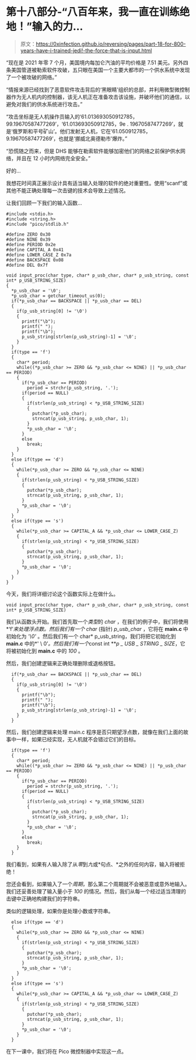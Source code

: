 # 第十八部分-“八百年来，我一直在训练绝地！”输入的力...

> 原文：<https://0xinfection.github.io/reversing/pages/part-18-for-800-years-have-i-trained-jedi!-the-force-that-is-input.html>

“现在是 2021 年零 7 个月，美国境内每加仑汽油的平均价格是 7.51 美元。另外四条美国管道被勒索软件攻破，五只眼在美国一个主要大都市的一个供水系统中发现了一个被攻破的网络。”

“情报来源已经找到了恶意软件攻击背后的‘黑眼睛’组织的总部，并利用微型微控制器作为无人机内的控制器，该无人机正在准备攻击该设施，并破坏他们的通信，以避免对我们的供水系统进行攻击。”

“攻击坐标是无人机操作员输入的‘61.013693050912785，99.19670587477269’，‘61.013693050912785，9e . 19670587477269’，就是‘俄罗斯和平号矿山’。他们发射无人机，它在‘61.050912785，9.19670587477269’，也就是‘挪威北奥德勒市’爆炸。”

“恐慌随之而来，但是 DHS 能够在勒索软件能够加密他们的网络之前保护供水网络，并且在 12 小时内网络完全安全。”

好的...

我想花时间真正展示设计具有适当输入处理的软件的绝对重要性。使用“scanf”或其他不能正确处理每一次击键的技术会导致上述情况。

让我们回顾一下我们的输入函数...

```
#include <stdio.h>
#include <string.h>
#include "pico/stdlib.h"

#define ZERO 0x30
#define NINE 0x39
#define PERIOD 0x2e
#define CAPITAL_A 0x41
#define LOWER_CASE_Z 0x7a
#define BACKSPACE 0x08
#define DEL 0x7f

void input_proc(char type, char* p_usb_char, char* p_usb_string, const int* p_USB_STRING_SIZE)
{
  *p_usb_char = '\0';
  *p_usb_char = getchar_timeout_us(0);
  if(*p_usb_char == BACKSPACE || *p_usb_char == DEL)
  {
    if(p_usb_string[0] != '\0')
    {
      printf("\b");
      printf(" ");
      printf("\b");
      p_usb_string[strlen(p_usb_string)-1] = '\0';
    }
  }
  if(type == 'f')
  { 
    char* period;
    while((*p_usb_char >= ZERO && *p_usb_char <= NINE) || *p_usb_char == PERIOD)
    {
      if(*p_usb_char == PERIOD)
        period = strchr(p_usb_string, '.');
      if(period == NULL) 
      {
        if(strlen(p_usb_string) < *p_USB_STRING_SIZE)
        {
          putchar(*p_usb_char);
          strncat(p_usb_string, p_usb_char, 1);
        }
        *p_usb_char = '\0';
      }
      else
        break;
    }
  }
  else if(type == 'd')
  { 
    while(*p_usb_char >= ZERO && *p_usb_char <= NINE)
    {
      if(strlen(p_usb_string) < *p_USB_STRING_SIZE)
      {
        putchar(*p_usb_char);
        strncat(p_usb_string, p_usb_char, 1);
      }
      *p_usb_char = '\0';
    }
  }
  else if(type == 's')
  { 
    while(*p_usb_char >= CAPITAL_A && *p_usb_char <= LOWER_CASE_Z)
    {
      if(strlen(p_usb_string) < *p_USB_STRING_SIZE)
      {
        putchar(*p_usb_char);
        strncat(p_usb_string, p_usb_char, 1);
      }
      *p_usb_char = '\0';
    }
  }
}

```

今天，我们将详细讨论这个函数实际上在做什么。

```
void input_proc(char type, char* p_usb_char, char* p_usb_string, const int* p_USB_STRING_SIZE)

```

我们从函数头开始。我们首先取一个*类型*的 *char* ，在我们的例子中，我们将使用*‘f’*来处理浮点数。然后我们有一个 *char** (指针) *p_usb_char* ，它将在 **main.c** 中初始化为 *'\0'* 。然后我们有一个 char* p_usb_string，我们将把它初始化到 **main.c** 中的*' \ 0’*。然后我们有一个*const int ***p _ USB _ STRING _ SIZE*，它将被初始化到 **main.c** 中的 *100* 。

然后，我们创建逻辑来正确处理删除或退格按钮。

```
  if(*p_usb_char == BACKSPACE || *p_usb_char == DEL)
  {
    if(p_usb_string[0] != '\0')
    {
      printf("\b");
      printf(" ");
      printf("\b");
      p_usb_string[strlen(p_usb_string)-1] = '\0';
    }
  }

```

然后，我们创建逻辑来处理 main.c 程序是否只期望浮点数，就像在我们上面的故事中一样，如果已经实现，无人机就不会错过它们的目标。

```
  if(type == 'f')
  { 
    char* period;
    while((*p_usb_char >= ZERO && *p_usb_char <= NINE) || *p_usb_char == PERIOD)
    {
      if(*p_usb_char == PERIOD)
        period = strchr(p_usb_string, '.');
      if(period == NULL) 
      {
        if(strlen(p_usb_string) < *p_USB_STRING_SIZE)
        {
          putchar(*p_usb_char);
          strncat(p_usb_string, p_usb_char, 1);
        }
        *p_usb_char = '\0';
      }
      else
        break;
    }
  }

```

我们看到，如果有人输入除了从*零*到*九*或*句点、*之外的任何内容，输入将被拒绝！

您还会看到，如果输入了一个*周期*，那么第二个周期就不会被恶意或意外地输入。我们还妥善处理了输入量小于 *100* 的情况。然后，我们从每一个经过适当清理的击键中正确地构建我们的字符串。

类似的逻辑处理，如果你是处理小数或字符串。

```
  else if(type == 'd')
  { 
    while(*p_usb_char >= ZERO && *p_usb_char <= NINE)
    {
      if(strlen(p_usb_string) < *p_USB_STRING_SIZE)
      {
        putchar(*p_usb_char);
        strncat(p_usb_string, p_usb_char, 1);
      }
      *p_usb_char = '\0';
    }
  }
  else if(type == 's')
  { 
    while(*p_usb_char >= CAPITAL_A && *p_usb_char <= LOWER_CASE_Z)
    {
      if(strlen(p_usb_string) < *p_USB_STRING_SIZE)
      {
        putchar(*p_usb_char);
        strncat(p_usb_string, p_usb_char, 1);
      }
      *p_usb_char = '\0';
    }
  }

```

在下一课中，我们将在 Pico 微控制器中实现这一点。
